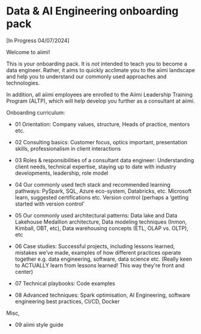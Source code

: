 # **Data &amp; AI Engineering onboarding pack**

[In Progress 04/07/2024]

Welcome to aiimi!

This is your onboarding pack. It is *not* intended to teach you to become a data engineer. Rather, it aims to quickly acclimate you to the aiimi landscape and help you to understand our commonly used approaches and technologies.

In addition, all aiimi employees are enrolled to the Aiimi Leadership Training Program (ALTP), which will help develop you further as a consultant at aiimi. 

Onboarding curriculum:

* 01 Orientation: Company values, structure, Heads of practice, mentors etc.

* 02 Consulting basics: Customer focus, optics important, presentation skills, professionalism in client interactions

* 03 Roles & responsibilities of a consultant data engineer: Understanding client needs, technical expertise, staying up to date with industry developments, leadership, role model

* 04 Our commonly used tech stack and recommended learning pathways: PySpark, SQL, Azure eco-system, Databricks, etc. Microsoft learn, suggested certifications etc. Version control (perhaps a ‘getting started with version control’
  
* 05 Our commonly used architectural patterns: Data lake and Data Lakehouse Medallion architecture, Data modeling techniques (Inmon, Kimball, OBT, etc), Data warehousing concepts (ETL, OLAP vs. OLTP), etc
  
* 06 Case studies: Successful projects, including lessons learned, mistakes we’ve made, examples of how different practices operate together e.g. data engineering, software, data science etc. (Really keen to ACTUALLY learn from lessons learned! This way they're front and center)
  
* 07 Technical playbooks: Code examples
  
* 08 Advanced techniques: Spark optimisation, AI Engineering, software engineering best practices, CI/CD, Docker

Misc,
* 09 aiimi style guide

  
